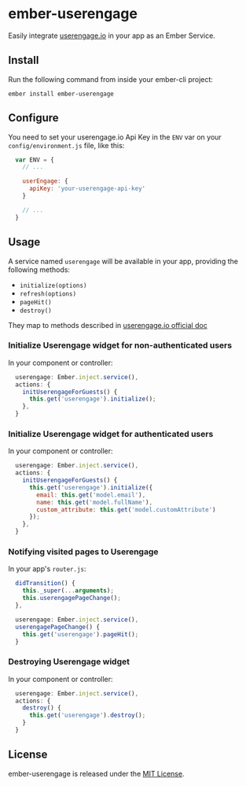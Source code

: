 # ember-userengage

Easily integrate [userengage.io](https://userengage.io) in your app as an Ember Service.


## Install

Run the following command from inside your ember-cli project:

    ember install ember-userengage


## Configure

You need to set your userengage.io Api Key in the `ENV` var on your `config/environment.js` file, like this:

```js
  var ENV = {
    // ...

    userEngage: {
      apiKey: 'your-userengage-api-key'
    }

    // ...
  }
```


## Usage

A service named `userengage` will be available in your app, providing the following methods:

* `initialize(options)`
* `refresh(options)`
* `pageHit()`
* `destroy()`

They map to methods described in [userengage.io official doc](https://userengage.io/en-us/integrations-javascript/)


### Initialize Userengage widget for non-authenticated users

In your component or controller:

```js
  userengage: Ember.inject.service(),
  actions: {
    initUserengageForGuests() {
      this.get('userengage').initialize();
    },
  }
```


### Initialize Userengage widget for authenticated users

In your component or controller:

```js
  userengage: Ember.inject.service(),
  actions: {
    initUserengageForGuests() {
      this.get('userengage').initialize({
        email: this.get('model.email'),
        name: this.get('model.fullName'),
        custom_attribute: this.get('model.customAttribute')
      });
    },
  }
```


### Notifying visited pages to Userengage

In your app's `router.js`:

```js
  didTransition() {
    this._super(...arguments);
    this.userengagePageChange();
  },

  userengage: Ember.inject.service(),
  userengagePageChange() {
    this.get('userengage').pageHit();
  }
```


### Destroying Userengage widget

In your component or controller:

```js
  userengage: Ember.inject.service(),
  actions: {
    destroy() {
      this.get('userengage').destroy();
    }
  }
```


## License

ember-userengage is released under the [MIT License](http://www.opensource.org/licenses/MIT).
